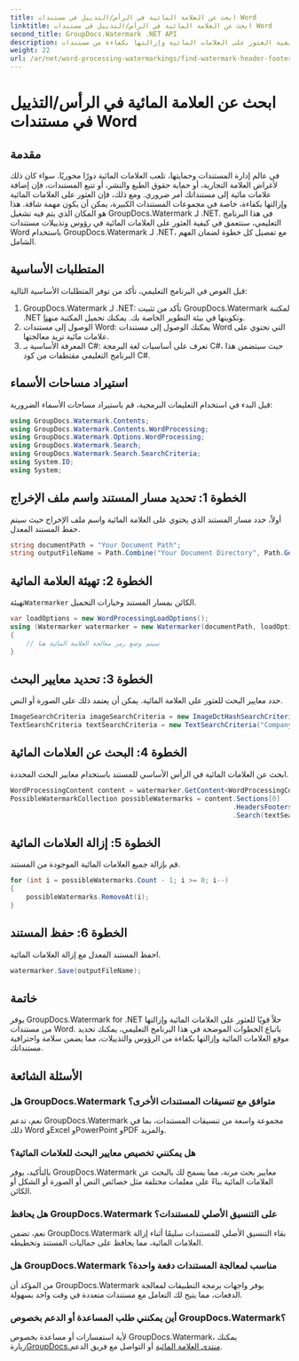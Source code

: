 ```yaml
---
title: ابحث عن العلامة المائية في الرأس/التذييل في مستندات Word
linktitle: ابحث عن العلامة المائية في الرأس/التذييل في مستندات Word
second_title: GroupDocs.Watermark .NET API
description: تعرف على كيفية العثور على العلامات المائية وإزالتها بكفاءة من مستندات Word باستخدام GroupDocs لـ .NET، مما يضمن سلامة المستندات واحترافيتها.
weight: 22
url: /ar/net/word-processing-watermarkings/find-watermark-header-footer-word-docs/
---
```


# ابحث عن العلامة المائية في الرأس/التذييل في مستندات Word

## مقدمة
في عالم إدارة المستندات وحمايتها، تلعب العلامات المائية دورًا محوريًا. سواء كان ذلك لأغراض العلامة التجارية، أو حماية حقوق الطبع والنشر، أو تتبع المستندات، فإن إضافة علامات مائية إلى مستنداتك أمر ضروري. ومع ذلك، فإن العثور على العلامات المائية وإزالتها بكفاءة، خاصة في مجموعات المستندات الكبيرة، يمكن أن يكون مهمة شاقة. هذا هو المكان الذي يتم فيه تشغيل GroupDocs.Watermark لـ .NET. في هذا البرنامج التعليمي، سنتعمق في كيفية العثور على العلامات المائية في رؤوس وتذييلات مستندات Word باستخدام GroupDocs.Watermark لـ .NET، مع تفصيل كل خطوة لضمان الفهم الشامل.
## المتطلبات الأساسية
قبل الغوص في البرنامج التعليمي، تأكد من توفر المتطلبات الأساسية التالية:
1. GroupDocs.Watermark لـ .NET: تأكد من تثبيت GroupDocs.Watermark لمكتبة .NET وتكوينها في بيئة التطوير الخاصة بك. يمكنك تحميل المكتبة من[هنا](https://releases.groupdocs.com/Watermark/net/).
2. الوصول إلى مستندات Word: يمكنك الوصول إلى مستندات Word التي تحتوي على علامات مائية تريد معالجتها.
3. المعرفة الأساسية بـ C#: تعرف على أساسيات لغة البرمجة C#، حيث سيتضمن هذا البرنامج التعليمي مقتطفات من كود C#.
## استيراد مساحات الأسماء
قبل البدء في استخدام التعليمات البرمجية، قم باستيراد مساحات الأسماء الضرورية:
```csharp
using GroupDocs.Watermark.Contents;
using GroupDocs.Watermark.Contents.WordProcessing;
using GroupDocs.Watermark.Options.WordProcessing;
using GroupDocs.Watermark.Search;
using GroupDocs.Watermark.Search.SearchCriteria;
using System.IO;
using System;
```
## الخطوة 1: تحديد مسار المستند واسم ملف الإخراج
أولاً، حدد مسار المستند الذي يحتوي على العلامة المائية واسم ملف الإخراج حيث سيتم حفظ المستند المعدل.
```csharp
string documentPath = "Your Document Path";
string outputFileName = Path.Combine("Your Document Directory", Path.GetFileName(documentPath));
```
## الخطوة 2: تهيئة العلامة المائية
 تهيئة`Watermarker` الكائن بمسار المستند وخيارات التحميل.
```csharp
var loadOptions = new WordProcessingLoadOptions();
using (Watermarker watermarker = new Watermarker(documentPath, loadOptions))
{
    // سيتم وضع رمز معالجة العلامة المائية هنا
}
```
## الخطوة 3: تحديد معايير البحث
حدد معايير البحث للعثور على العلامة المائية. يمكن أن يعتمد ذلك على الصورة أو النص.
```csharp
ImageSearchCriteria imageSearchCriteria = new ImageDctHashSearchCriteria(Constants.LogoPng);
TextSearchCriteria textSearchCriteria = new TextSearchCriteria("Company Name");
```
## الخطوة 4: البحث عن العلامات المائية
ابحث عن العلامات المائية في الرأس الأساسي للمستند باستخدام معايير البحث المحددة.
```csharp
WordProcessingContent content = watermarker.GetContent<WordProcessingContent>();
PossibleWatermarkCollection possibleWatermarks = content.Sections[0]
                                                        .HeadersFooters[OfficeHeaderFooterType.HeaderPrimary]
                                                        .Search(textSearchCriteria.Or(imageSearchCriteria));
```
## الخطوة 5: إزالة العلامات المائية
قم بإزالة جميع العلامات المائية الموجودة من المستند.
```csharp
for (int i = possibleWatermarks.Count - 1; i >= 0; i--)
{
    possibleWatermarks.RemoveAt(i);
}
```
## الخطوة 6: حفظ المستند
احفظ المستند المعدل مع إزالة العلامات المائية.
```csharp
watermarker.Save(outputFileName);
```

## خاتمة
يوفر GroupDocs.Watermark for .NET حلاً قويًا للعثور على العلامات المائية وإزالتها من مستندات Word. باتباع الخطوات الموضحة في هذا البرنامج التعليمي، يمكنك تحديد موقع العلامات المائية وإزالتها بكفاءة من الرؤوس والتذييلات، مما يضمن سلامة واحترافية مستنداتك.
## الأسئلة الشائعة
### هل GroupDocs.Watermark متوافق مع تنسيقات المستندات الأخرى؟
نعم، تدعم GroupDocs.Watermark مجموعة واسعة من تنسيقات المستندات، بما في ذلك Word وExcel وPowerPoint وPDF والمزيد.
### هل يمكنني تخصيص معايير البحث للعلامات المائية؟
بالتأكيد، يوفر GroupDocs.Watermark معايير بحث مرنة، مما يسمح لك بالبحث عن العلامات المائية بناءً على معلمات مختلفة مثل خصائص النص أو الصورة أو الشكل أو الكائن.
### هل يحافظ GroupDocs.Watermark على التنسيق الأصلي للمستندات؟
نعم، تضمن GroupDocs.Watermark بقاء التنسيق الأصلي للمستندات سليمًا أثناء إزالة العلامات المائية، مما يحافظ على جماليات المستند وتخطيطه.
### هل GroupDocs.Watermark مناسب لمعالجة المستندات دفعة واحدة؟
من المؤكد أن GroupDocs.Watermark يوفر واجهات برمجة التطبيقات لمعالجة الدفعات، مما يتيح لك التعامل مع مستندات متعددة في وقت واحد بسهولة.
### أين يمكنني طلب المساعدة أو الدعم بخصوص GroupDocs.Watermark؟
 لأية استفسارات أو مساعدة بخصوص GroupDocs.Watermark، يمكنك زيارة[GroupDocs.منتدى العلامة المائية](https://forum.groupdocs.com/c/watermark/19) أو التواصل مع فريق الدعم.